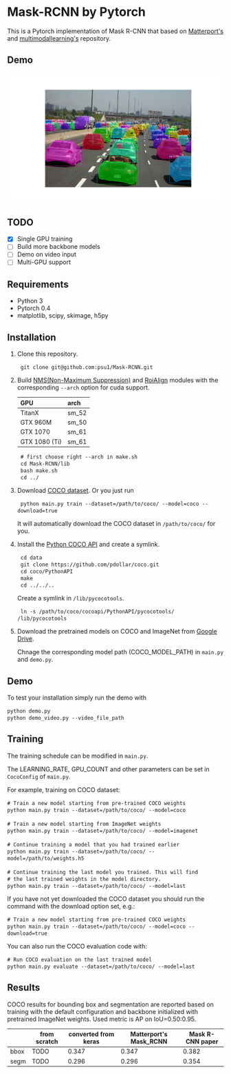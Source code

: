 # Mask-RCNN by Pytorch


This is a Pytorch implementation of Mask R-CNN that based on [Matterport's](https://github.com/matterport/Mask_RCNN)
and [multimodallearning's](https://github.com/multimodallearning/pytorch-mask-rcnn) repository.

## Demo
![Instance Segmentation Sample](data/assets/Figure_1.png)


## TODO
- [x] Single GPU training
- [ ] Build more backbone models
- [ ] Demo on video input
- [ ] Multi-GPU support

## Requirements
* Python 3
* Pytorch 0.4
* matplotlib, scipy, skimage, h5py

## Installation
1. Clone this repository.

        git clone git@github.com:psu1/Mask-RCNN.git

    
2. Build [NMS(Non-Maximum Suppression)](https://github.com/ruotianluo/pytorch-faster-rcnn)
and [RoiAlign](https://github.com/longcw/RoIAlign.pytorch) modules with the corresponding `--arch` option for cuda support.


    | GPU | arch |
    | --- | --- |
    | TitanX | sm_52 |
    | GTX 960M | sm_50 |
    | GTX 1070 | sm_61 |
    | GTX 1080 (Ti) | sm_61 |

        # first choose right --arch in make.sh
        cd Mask-RCNN/lib
        bash make.sh
        cd ../

3. Download [COCO dataset](http://cocodataset.org/#home). Or you just run

        python main.py train --dataset=/path/to/coco/ --model=coco --download=true

   It will automatically download the COCO dataset in `/path/to/coco/` for you.

4. Install the [Python COCO API](https://github.com/cocodataset/cocoapi) and create a symlink.

        cd data
        git clone https://github.com/pdollar/coco.git
        cd coco/PythonAPI
        make
        cd ../../..

    Create a symlink in `/lib/pycocotools`.

        ln -s /path/to/coco/cocoapi/PythonAPI/pycocotools/  /lib/pycocotools
    
4. Download the pretrained models on COCO and ImageNet from [Google Drive](https://drive.google.com/open?id=1LXUgC2IZUYNEoXr05tdqyKFZY0pZyPDc).

    Chnage the corresponding model path (COCO_MODEL_PATH) in `main.py` and `demo.py`.

## Demo

To test your installation simply run the demo with

    python demo.py
    python demo_video.py --video_file_path


## Training

The training schedule can be modified in `main.py`.

The LEARNING_RATE, GPU_COUNT and other parameters can be set in `CocoConfig` of `main.py`.

For example, training on COCO dataset:

    # Train a new model starting from pre-trained COCO weights
    python main.py train --dataset=/path/to/coco/ --model=coco

    # Train a new model starting from ImageNet weights
    python main.py train --dataset=/path/to/coco/ --model=imagenet

    # Continue training a model that you had trained earlier
    python main.py train --dataset=/path/to/coco/ --model=/path/to/weights.h5

    # Continue training the last model you trained. This will find
    # the last trained weights in the model directory.
    python main.py train --dataset=/path/to/coco/ --model=last

If you have not yet downloaded the COCO dataset you should run the command
with the download option set, e.g.:

    # Train a new model starting from pre-trained COCO weights
    python main.py train --dataset=/path/to/coco/ --model=coco --download=true

You can also run the COCO evaluation code with:

    # Run COCO evaluation on the last trained model
    python main.py evaluate --dataset=/path/to/coco/ --model=last


## Results

COCO results for bounding box and segmentation are reported based on training
with the default configuration and backbone initialized with pretrained
ImageNet weights. Used metric is AP on IoU=0.50:0.95.

|    | from scratch | converted from keras | Matterport's Mask_RCNN | Mask R-CNN paper |
| --- | --- | --- | --- | --- |
| bbox | TODO | 0.347 | 0.347 | 0.382 |
| segm | TODO | 0.296 | 0.296 | 0.354 |


